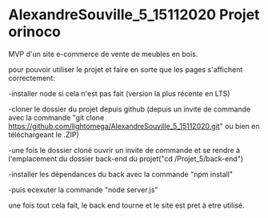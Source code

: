 # AlexandreSouville_5_15112020 Projet orinoco


MVP d'un site e-commerce de vente de meubles en bois.

pour pouvoir utiliser le projet et faire en sorte que les pages s'affichent correctement:

  -installer node si cela n'est pas fait (version la plus récente en LTS)
  
  -cloner le dossier du projet depuis github (depuis un invite de commande avec la commande "git clone https://github.com/lightomega/AlexandreSouville_5_15112020.git" ou bien en téléchargeant le .ZIP)
  
  -une fois le dossier cloné ouvrir un invite de commande et se rendre à l'emplacement du dossier back-end du projet("cd <chemin vers le dossier>/Projet_5/back-end")
  
  -installer les dépendances du back avec la commande "npm install"
  
  -puis ecexuter la commande "node server.js"
 
une fois tout cela fait, le back end tourne et le site est pret à etre utilisé.
